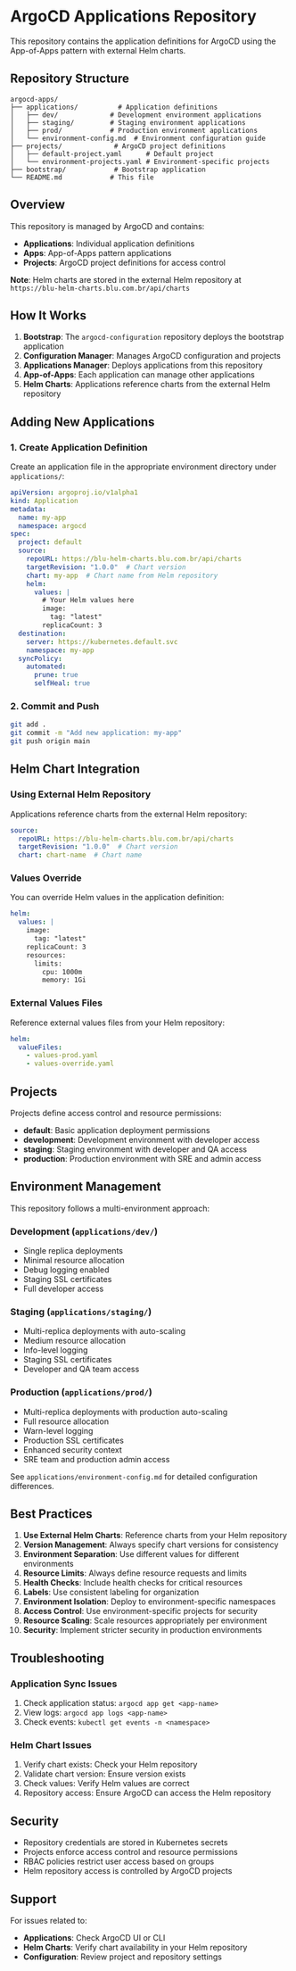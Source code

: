 # ArgoCD Applications Repository

This repository contains the application definitions for ArgoCD using the App-of-Apps pattern with external Helm charts.

## Repository Structure

```
argocd-apps/
├── applications/          # Application definitions
│   ├── dev/             # Development environment applications
│   ├── staging/         # Staging environment applications
│   ├── prod/            # Production environment applications
│   └── environment-config.md  # Environment configuration guide
├── projects/             # ArgoCD project definitions
│   ├── default-project.yaml      # Default project
│   └── environment-projects.yaml # Environment-specific projects
├── bootstrap/            # Bootstrap application
└── README.md            # This file
```

## Overview

This repository is managed by ArgoCD and contains:

- **Applications**: Individual application definitions
- **Apps**: App-of-Apps pattern applications
- **Projects**: ArgoCD project definitions for access control

**Note**: Helm charts are stored in the external Helm repository at `https://blu-helm-charts.blu.com.br/api/charts`

## How It Works

1. **Bootstrap**: The `argocd-configuration` repository deploys the bootstrap application
2. **Configuration Manager**: Manages ArgoCD configuration and projects
3. **Applications Manager**: Deploys applications from this repository
4. **App-of-Apps**: Each application can manage other applications
5. **Helm Charts**: Applications reference charts from the external Helm repository

## Adding New Applications

### 1. Create Application Definition

Create an application file in the appropriate environment directory under `applications/`:

```yaml
apiVersion: argoproj.io/v1alpha1
kind: Application
metadata:
  name: my-app
  namespace: argocd
spec:
  project: default
  source:
    repoURL: https://blu-helm-charts.blu.com.br/api/charts
    targetRevision: "1.0.0"  # Chart version
    chart: my-app  # Chart name from Helm repository
    helm:
      values: |
        # Your Helm values here
        image:
          tag: "latest"
        replicaCount: 3
  destination:
    server: https://kubernetes.default.svc
    namespace: my-app
  syncPolicy:
    automated:
      prune: true
      selfHeal: true
```

### 2. Commit and Push

```bash
git add .
git commit -m "Add new application: my-app"
git push origin main
```

## Helm Chart Integration

### Using External Helm Repository

Applications reference charts from the external Helm repository:

```yaml
source:
  repoURL: https://blu-helm-charts.blu.com.br/api/charts
  targetRevision: "1.0.0"  # Chart version
  chart: chart-name  # Chart name
```

### Values Override

You can override Helm values in the application definition:

```yaml
helm:
  values: |
    image:
      tag: "latest"
    replicaCount: 3
    resources:
      limits:
        cpu: 1000m
        memory: 1Gi
```

### External Values Files

Reference external values files from your Helm repository:

```yaml
helm:
  valueFiles:
    - values-prod.yaml
    - values-override.yaml
```

## Projects

Projects define access control and resource permissions:

- **default**: Basic application deployment permissions
- **development**: Development environment with developer access
- **staging**: Staging environment with developer and QA access
- **production**: Production environment with SRE and admin access

## Environment Management

This repository follows a multi-environment approach:

### Development (`applications/dev/`)
- Single replica deployments
- Minimal resource allocation
- Debug logging enabled
- Staging SSL certificates
- Full developer access

### Staging (`applications/staging/`)
- Multi-replica deployments with auto-scaling
- Medium resource allocation
- Info-level logging
- Staging SSL certificates
- Developer and QA team access

### Production (`applications/prod/`)
- Multi-replica deployments with production auto-scaling
- Full resource allocation
- Warn-level logging
- Production SSL certificates
- Enhanced security context
- SRE team and production admin access

See `applications/environment-config.md` for detailed configuration differences.

## Best Practices

1. **Use External Helm Charts**: Reference charts from your Helm repository
2. **Version Management**: Always specify chart versions for consistency
3. **Environment Separation**: Use different values for different environments
4. **Resource Limits**: Always define resource requests and limits
5. **Health Checks**: Include health checks for critical resources
6. **Labels**: Use consistent labeling for organization
7. **Environment Isolation**: Deploy to environment-specific namespaces
8. **Access Control**: Use environment-specific projects for security
9. **Resource Scaling**: Scale resources appropriately per environment
10. **Security**: Implement stricter security in production environments

## Troubleshooting

### Application Sync Issues

1. Check application status: `argocd app get <app-name>`
2. View logs: `argocd app logs <app-name>`
3. Check events: `kubectl get events -n <namespace>`

### Helm Chart Issues

1. Verify chart exists: Check your Helm repository
2. Validate chart version: Ensure version exists
3. Check values: Verify Helm values are correct
4. Repository access: Ensure ArgoCD can access the Helm repository

## Security

- Repository credentials are stored in Kubernetes secrets
- Projects enforce access control and resource permissions
- RBAC policies restrict user access based on groups
- Helm repository access is controlled by ArgoCD projects

## Support

For issues related to:
- **Applications**: Check ArgoCD UI or CLI
- **Helm Charts**: Verify chart availability in your Helm repository
- **Configuration**: Review project and repository settings
